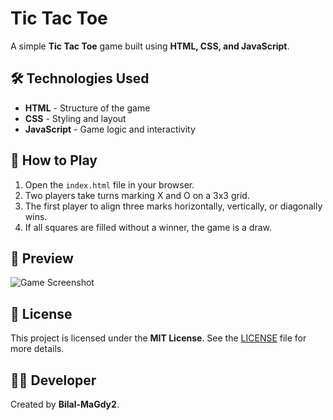 # Tic Tac Toe

A simple **Tic Tac Toe** game built using **HTML, CSS, and JavaScript**.

## 🛠️ Technologies Used

- **HTML** - Structure of the game  
- **CSS** - Styling and layout  
- **JavaScript** - Game logic and interactivity  

## 🚀 How to Play

1. Open the `index.html` file in your browser.  
2. Two players take turns marking X and O on a 3x3 grid.  
3. The first player to align three marks horizontally, vertically, or diagonally wins.  
4. If all squares are filled without a winner, the game is a draw.  

## 📸 Preview

![Game Screenshot](images/screenshot.png)


## 📜 License

This project is licensed under the **MIT License**. See the [LICENSE](LICENSE) file for more details.

## 👨‍💻 Developer

Created by **Bilal-MaGdy2**.
